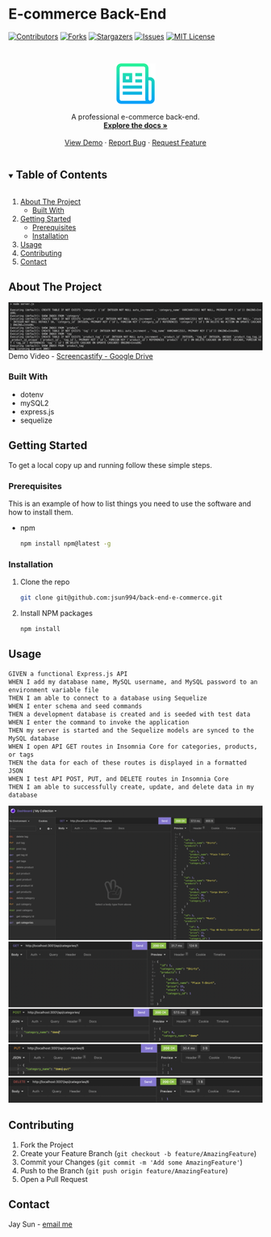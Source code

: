 # E-commerce Back-End

[![Contributors][contributors-shield]][contributors-url]
[![Forks][forks-shield]][forks-url]
[![Stargazers][stars-shield]][stars-url]
[![Issues][issues-shield]][issues-url]
[![MIT License][license-shield]][license-url]

<!-- PROJECT LOGO -->
<br />
<p align="center">
  <a href="https://github.com/jsun994/back-end-e-commerce">
    <img src="./media/logo.png" alt="Logo" width="80" height="80">
  </a>

  <p align="center">
  A professional e-commerce back-end.
    <br />
    <a href="https://github.com/jsun994/back-end-e-commerce/tree/main/Develop"><strong>Explore the docs »</strong></a>
    <br />
    <br />
    <a href="">View Demo</a>
    ·
    <a href="https://github.com/jsun994/back-end-e-commerce/issues">Report Bug</a>
    ·
    <a href="https://github.com/jsun994/back-end-e-commerce/issues">Request Feature</a>
  </p>
</p>

<!-- TABLE OF CONTENTS -->
<details open="open">
  <summary><h2 style="display: inline-block">Table of Contents</h2></summary>
  <ol>
    <li>
      <a href="#about-the-project">About The Project</a>
      <ul>
        <li><a href="#built-with">Built With</a></li>
      </ul>
    </li>
    <li>
      <a href="#getting-started">Getting Started</a>
      <ul>
        <li><a href="#prerequisites">Prerequisites</a></li>
        <li><a href="#installation">Installation</a></li>
      </ul>
    </li>
    <li><a href="#usage">Usage</a></li>
    <li><a href="#contributing">Contributing</a></li>
    <li><a href="#contact">Contact</a></li>
  </ol>
</details>

<!-- ABOUT THE PROJECT -->
## About The Project

![media1](./media/ss1.png)
Demo Video - [Screencastify - Google Drive]()

### Built With

* dotenv
* mySQL2
* express.js
* sequelize

<!-- GETTING STARTED -->
## Getting Started

To get a local copy up and running follow these simple steps.

### Prerequisites

This is an example of how to list things you need to use the software and how to install them.
* npm
  ```sh
  npm install npm@latest -g
  ```

### Installation

1. Clone the repo
   ```sh
   git clone git@github.com:jsun994/back-end-e-commerce.git
   ```
2. Install NPM packages
   ```sh
   npm install
   ```

<!-- USAGE EXAMPLES -->
## Usage

    GIVEN a functional Express.js API
    WHEN I add my database name, MySQL username, and MySQL password to an environment variable file
    THEN I am able to connect to a database using Sequelize
    WHEN I enter schema and seed commands
    THEN a development database is created and is seeded with test data
    WHEN I enter the command to invoke the application
    THEN my server is started and the Sequelize models are synced to the MySQL database
    WHEN I open API GET routes in Insomnia Core for categories, products, or tags
    THEN the data for each of these routes is displayed in a formatted JSON
    WHEN I test API POST, PUT, and DELETE routes in Insomnia Core
    THEN I am able to successfully create, update, and delete data in my database

![media2](./media/ss2.png)
![media3](./media/ss3.png)
![media4](./media/ss4.png)
![media5](./media/ss5.png)
![media6](./media/ss6.png)

<!-- CONTRIBUTING -->
## Contributing

1. Fork the Project
2. Create your Feature Branch (`git checkout -b feature/AmazingFeature`)
3. Commit your Changes (`git commit -m 'Add some AmazingFeature'`)
4. Push to the Branch (`git push origin feature/AmazingFeature`)
5. Open a Pull Request

<!-- CONTACT -->
## Contact

Jay Sun - [email me](jaysun054@gmail.com)

[contributors-shield]: https://img.shields.io/github/contributors/jsun994/back-end-e-commerce.svg?style=for-the-badge
[contributors-url]: https://github.com/jsun994/back-end-e-commerce/graphs/contributors
[forks-shield]: https://img.shields.io/github/forks/jsun994/back-end-e-commerce.svg?style=for-the-badge
[forks-url]: https://github.com/jsun994/back-end-e-commerce/network/members
[stars-shield]: https://img.shields.io/github/stars/jsun994/back-end-e-commerce.svg?style=for-the-badge
[stars-url]: https://github.com/jsun994/back-end-e-commerce/stargazers
[issues-shield]: https://img.shields.io/github/issues/jsun994/back-end-e-commerce.svg?style=for-the-badge
[issues-url]: https://github.com/jsun994/back-end-e-commerce/issues
[license-shield]: https://img.shields.io/github/license/jsun994/back-end-e-commerce.svg?style=for-the-badge
[license-url]: https://github.com/jsun994/back-end-e-commerce/blob/master/LICENSE.txt